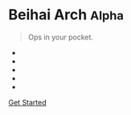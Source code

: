 <!-- _coverpage.md -->

<!-- ![logo](_media/beihai.svg) -->
<!-- <img src="_media/beihai.svg" width = "30%" height = "30%" alt="logo" align=center /> -->

# Beihai Arch <small>Alpha</small>

> Ops in your pocket.

-
-
-
-
-

<!-- [GitHub](https://github.com/veeshan-io) -->
[Get Started](#Beihai-Arch)

<!-- It's not work.. -->

<!-- ![](_media/bg.png) -->

<!-- ![color](#B3A2C7) -->